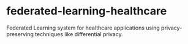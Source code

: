 # federated-learning-healthcare
Federated Learning system for healthcare applications using privacy-preserving techniques like differential privacy.

